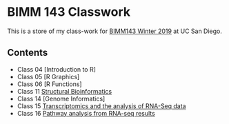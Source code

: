 # BIMM 143 Classwork

This is a store of my class-work for [BIMM143 Winter 2019](https://bioboot.github.io/bimm143_W19/) at UC San Diego.

## Contents
- Class 04 [Introduction to R]
- Class 05 [R Graphics]
- Class 06 [R Functions]
- Class 11 [Structural Bioinformatics](class11.md)
- Class 14 [Genome Informatics]
- Class 15 [Transcriptomics and the analysis of RNA-Seq data](class15.md)
- Class 16 [Pathway analysis from RNA-seq results](class16.md)
